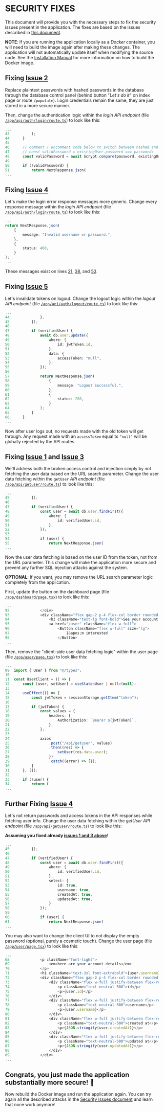 # SECURITY FIXES

This document will provide you with the necessary steps to fix the security issues present in the application. The fixes are based on the issues described in [this document](./security_issues.md "Security Issues").

**NOTE**: If you are running the application locally as a _Docker_ container, you will need to build the image again after making these changes. The application will not automatically update itself when modifying the source code. See the [Installation Manual](https://github.com/joonarafael/unsecure-software/blob/main/docs/installation_manual.md#create-the-docker-image-for-the-app "Installation Manual") for more information on how to build the Docker image.

## Fixing [Issue 2](./security_issues.md#issue-2---a02-cryptographic-failures "Issue 2 - Cryptographic Failures")

Replace plaintext passwords with hashed passwords in the database through the database control panel (behind button "_Let's do it_" on index page or route `/populate`). Login credentials remain the same, they are just stored in a more secure manner.

Then, change the authentication logic within the _login API endpoint_ (file [`/app/api/auth/login/route.ts`](../app/api/auth/login/route.ts "Open file")) to look like this:

```typescript
...
43			);
44		}
45
46		// comment / uncomment code below to switch between hashed and plaintext password comparison
47		// const validPassword = existingUser.password === password;
48		const validPassword = await bcrypt.compare(password, existingUser.password);
49
50		if (!validPassword) {
51			return NextResponse.json(
...
```

## Fixing [Issue 4](./security_issues.md#issue-4---a04-insecure-design "Issue 4 - Insecure Design")

Let's make the login error response messages more generic. Change every response message within the _login API endpoint_ (file [`/app/api/auth/login/route.ts`](../app/api/auth/login/route.ts "Open file")) to look like this:

```typescript
...
return NextResponse.json(
	{
		message: "Invalid username or password.",
	},
	{
		status: 400,
	}
);
...
```

These messages exist on lines [21](https://github.com/joonarafael/unsecure-software/blob/1d9ec2805918650ab06ca7d7634e54bbac8e4a8d/app/api/auth/login/route.ts#L21 "View exact line on GitHub"), [38](https://github.com/joonarafael/unsecure-software/blob/1d9ec2805918650ab06ca7d7634e54bbac8e4a8d/app/api/auth/login/route.ts#L38 "View exact line on GitHub"), and [53](https://github.com/joonarafael/unsecure-software/blob/b54da635971789b819a16cc53eba913ff852f3f6/app/api/auth/login/route.ts#L53 "View exact line on GitHub").

## Fixing [Issue 5](./security_issues.md#issue-5---a07-identification-and-authentication-failures "Issue 5 - Identification and Authentication Failures")

Let's invalidate tokens on logout. Change the logout logic within the _logout API endpoint_ (file [`/app/api/auth/logout/route.ts`](../app/api/auth/logout/route.ts "Open file")) to look like this:

```typescript
...
44				},
45			});
46
47			if (verifiedUser) {
48				await db.user.update({
49					where: {
50						id: jwtToken.id,
51					},
52					data: {
53						accessToken: "null",
54					},
55				});
56
57				return NextResponse.json(
58					{
59						message: "Logout successful.",
60					},
61					{
62						status: 200,
63					}
64				);
65			}
66		}
...
```

Now after user logs out, no requests made with the old token will get through. Any request made with an `accessToken` equal to `"null"` will be globally rejected by the API routes.

## Fixing [Issue 1](./security_issues.md#issue-1---a01-broken-access-control "Issue 1 - Broken Access Control") and [Issue 3](./security_issues.md#issue-3---a03-injection "Issue 3 - Injection")

We'll address both the broken access control and injection simply by not fetching the user data based on the URL search parameter. Change the user data fetching within the `getUser` _API endpoint_ (file [`/app/api/getuser/route.ts`](../app/api/getuser/route.ts "Open file")) to look like this:

```typescript
...
45			});
46
47			if (verifiedUser) {
48				const user = await db.user.findFirst({
49                  where: {
50                      id: verifiedUser.id,
51                  },
52              });
53
54				if (user) {
55					return NextResponse.json(
...
```

Now the user data fetching is based on the user ID from the token, not from the URL parameter. This change will make the application more secure and prevent any further SQL injection attacks against the system.

**OPTIONAL**: If you want, you may remove the URL search parameter logic completely from the application.

First, update the button on the dashboard page (file [`/app/dashboard/page.tsx`](../app/dashboard/page.tsx "Open file")) to look like this:

```typescript
...
92				</div>
93				<div className="flex gap-2 p-4 flex-col border rounded-lg">
94					<h3 className="text-lg font-bold">See your account information</h3>
95					<a href="/user" className="flex w-full">
96						<Button className="flex w-full" size="lg">
97							I&apos;m interested
98						</Button>
...
```

Then, remove the "client-side user data fetching logic" within the user page (file [`/app/user/page.tsx`](../app/user/page.tsx "Open file")) to look like this:

```typescript
...
09  import { User } from "@/types";
10
11  const UserClient = () => {
12      const [user, setUser] = useState<User | null>(null);
13
14      useEffect(() => {
15          const jwtToken = sessionStorage.getItem("token");
16
17          if (jwtToken) {
18              const values = {
19                  headers: {
20                      Authorization: `Bearer ${jwtToken}`,
21                  },
22              };
23
24              axios
25                  .post("/api/getuser", values)
26                  .then((res) => {
27                      setUser(res.data.user);
28                  })
29                  .catch((error) => {});
30          }
31      }, []);
32
33      if (!user) {
34          return (
...
```

## Further Fixing [Issue 4](./security_issues.md#issue-4---a04-insecure-design "Issue 4 - Insecure Design")

Let's not return passwords and access tokens in the API responses while fetching user info. Change the user data fetching within the _getUser API endpoint_ (file [`/app/api/getuser/route.ts`](../app/api/getuser/route.ts "Open file")) to look like this:

**Assuming you fixed already [issues 1 and 3 above](./security_fixes.md#fixing-issue-1-and-issue-3 "Fixing Issue 1 and Issue 3")**!

```typescript
...
45			});
46
47			if (verifiedUser) {
48				const user = await db.user.findFirst({
49                  where: {
50                      id: verifiedUser.id,
51                  },
52                  select: {
53                      id: true,
54                      username: true,
55                      createdAt: true,
56                      updatedAt: true,
57                  }
58              });
59
60				if (user) {
61					return NextResponse.json(
...
```

You may also want to change the client UI to not display the empty password (optional, purely a cosmetic touch). Change the user page (file [`/app/user/page.tsx`](../app/user/page.tsx "Open file")) to look like this:

```typescript
...
68				<p className="font-light">
69					<em>here are your account details</em>
70				</p>
71				<h1 className="text-3xl font-extrabold">{user.username}</h1>
72				<div className="flex gap-2 p-4 flex-col border rounded-lg">
73					<div className="flex w-full justify-between flex-row">
74						<p className="text-neutral-500">id</p>
75						<p>{user.id}</p>
76					</div>
77					<div className="flex w-full justify-between flex-row">
78						<p className="text-neutral-500">username</p>
79						<p>{user.username}</p>
80					</div>
81					<div className="flex w-full justify-between flex-row">
82						<p className="text-neutral-500">created at</p>
83						<p>{JSON.stringify(user.createdAt)}</p>
84					</div>
85					<div className="flex w-full justify-between flex-row">
86						<p className="text-neutral-500">updated at</p>
87						<p>{JSON.stringify(user.updatedAt)}</p>
88					</div>
89				</div>
...
```

## Congrats, you just made the application substantially more secure! 🎉

Now rebuild the Docker image and run the application again. You can try again all the described attacks in the [Security Issues document](./security_issues.md "Security Issues") and learn that none work anymore!

